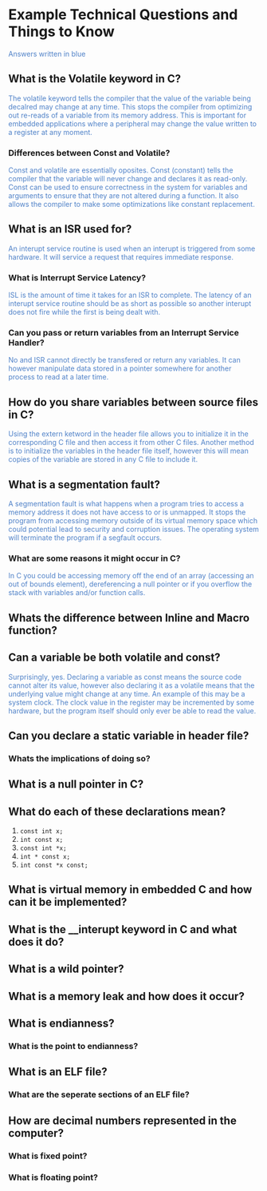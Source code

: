 # Example Technical Questions and Things to Know
<p style="color: rgb(80, 130, 200);">Answers written in blue</p>

## What is the Volatile keyword in C?
<p style="color: rgb(80, 130, 200);">
The volatile keyword tells the compiler that the value of the variable being decalred may change at any time. This stops the compiler from optimizing out re-reads of a variable from its memory address. This is important for embedded applications where a peripheral may change the value written to a register at any moment. 
</p>

### Differences between Const and Volatile?
<p style="color: rgb(80, 130, 200);">
Const and volatile are essentially oposites. Const (constant) tells the compiler that the variable will never change and declares it as read-only. Const can be used to ensure correctness in the system for variables and arguments to ensure that they are not altered during a function. It also allows the compiler to make some optimizations like constant replacement.
</p>

## What is an ISR used for?
<p style="color: rgb(80, 130, 200);">
An interupt service routine is used when an interupt is triggered from some hardware. It will service a request that requires immediate response.
</p>

### What is Interrupt Service Latency?
<p style="color: rgb(80, 130, 200);">
ISL is the amount of time it takes for an ISR to complete. The latency of an interupt service routine should be as short as possible so another interupt does not fire while the first is being dealt with.
</p>

### Can you pass or return variables from an Interrupt Service Handler?
<p style="color: rgb(80, 130, 200);">
No and ISR cannot directly be transfered or return any variables. It can however manipulate data stored in a pointer somewhere for another process to read at a later time.
</p>

## How do you share variables between source files in C?
<p style="color: rgb(80, 130, 200);">
Using the extern ketword in the header file allows you to initialize it in the corresponding C file and then access it from other C files. Another method is to initialize the variables in the header file itself, however this will mean copies of the variable are stored in any C file to include it.
</p>

## What is a segmentation fault?
<p style="color: rgb(80, 130, 200);">
A segmentation fault is what happens when a program tries to access a memory address it does not have access to or is unmapped. It stops the program from accessing memory outside of its virtual memory space which could potential lead to security and corruption issues. The operating system will terminate the program if a segfault occurs.
</p>

### What are some reasons it might occur in C?
<p style="color: rgb(80, 130, 200);">
In C you could be accessing memory off the end of an array (accessing an out of bounds element), dereferencing a null pointer or if you overflow the stack with variables and/or function calls.
</p>

## Whats the difference between Inline and Macro function?

## Can a variable be both volatile and const?
<p style="color: rgb(80, 130, 200);">
Surprisingly, yes. Declaring a variable as const means the source code cannot alter its value, however also declaring it as a volatile means that the underlying value might change at any time. An example of this may be a system clock. The clock value in the register may be incremented by some hardware, but the program itself should only ever be able to read the value.
</p>

## Can you declare a static variable in header file?
### Whats the implications of doing so?

## What is a null pointer in C?

## What do each of these declarations mean?
1. `const int x;`
2. `int const x;`
3. `const int *x;`
4. `int * const x;`
5. `int const *x const;`

## What is virtual memory in embedded C and how can it be implemented?

## What is the __interupt keyword in C and what does it do?

## What is a wild pointer?

## What is a memory leak and how does it occur?

## What is endianness?
### What is the point to endianness?

## What is an ELF file?
### What are the seperate sections of an ELF file?

## How are decimal numbers represented in the computer?
### What is fixed point?
### What is floating point?
